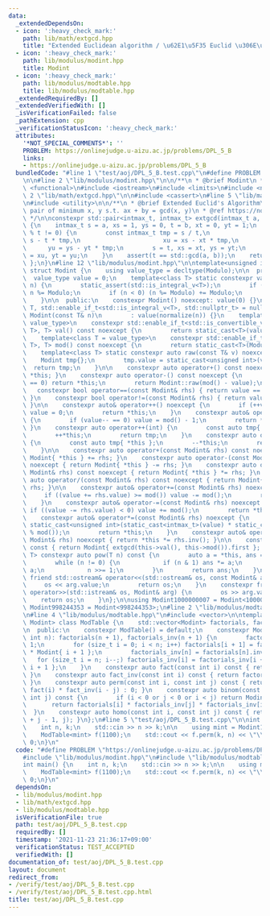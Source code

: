 ```yaml
---
data:
  _extendedDependsOn:
  - icon: ':heavy_check_mark:'
    path: lib/math/extgcd.hpp
    title: "Extended Euclidean algorithm / \u62E1\u5F35 Euclid \u306E\u4E92\u9664\u6CD5"
  - icon: ':heavy_check_mark:'
    path: lib/modulus/modint.hpp
    title: Modint
  - icon: ':heavy_check_mark:'
    path: lib/modulus/modtable.hpp
    title: lib/modulus/modtable.hpp
  _extendedRequiredBy: []
  _extendedVerifiedWith: []
  _isVerificationFailed: false
  _pathExtension: cpp
  _verificationStatusIcon: ':heavy_check_mark:'
  attributes:
    '*NOT_SPECIAL_COMMENTS*': ''
    PROBLEM: https://onlinejudge.u-aizu.ac.jp/problems/DPL_5_B
    links:
    - https://onlinejudge.u-aizu.ac.jp/problems/DPL_5_B
  bundledCode: "#line 1 \"test/aoj/DPL_5_B.test.cpp\"\n#define PROBLEM \"https://onlinejudge.u-aizu.ac.jp/problems/DPL_5_B\"\
    \n\n#line 2 \"lib/modulus/modint.hpp\"\n\n/**\n * @brief Modint\n */\n\n#include\
    \ <functional>\n#include <iostream>\n#include <limits>\n#include <numeric>\n#line\
    \ 2 \"lib/math/extgcd.hpp\"\n\n#include <cassert>\n#line 5 \"lib/math/extgcd.hpp\"\
    \n#include <utility>\n\n/**\n * @brief Extended Euclid's Algorithm\n * @note return\
    \ pair of minimum x, y s.t. ax + by = gcd(x, y)\n * @ref https://noshi91.hatenablog.com/entry/2019/04/01/184957\n\
    \ */\n\nconstexpr std::pair<intmax_t, intmax_t> extgcd(intmax_t a, intmax_t b)\
    \ {\n    intmax_t s = a, xs = 1, ys = 0, t = b, xt = 0, yt = 1;\n    while (s\
    \ % t != 0) {\n        const intmax_t tmp = s / t,\n                       u =\
    \ s - t * tmp,\n                       xu = xs - xt * tmp,\n                 \
    \      yu = ys - yt * tmp;\n        s = t, xs = xt, ys = yt;\n        t = u, xt\
    \ = xu, yt = yu;\n    }\n    assert(t == std::gcd(a, b));\n    return { xt, yt\
    \ };\n}\n#line 12 \"lib/modulus/modint.hpp\"\n\ntemplate<unsigned int Modulo>\
    \ struct Modint {\n    using value_type = decltype(Modulo);\n\n  private:\n  \
    \  value_type value = 0;\n    template<class T> static constexpr value_type normalize(T\
    \ n) {\n        static_assert(std::is_integral_v<T>);\n        if (n >= Modulo)\
    \ n %= Modulo;\n        if (n < 0) (n %= Modulo) += Modulo;\n        return n;\n\
    \    }\n\n  public:\n    constexpr Modint() noexcept: value(0) {}\n    template<class\
    \ T, std::enable_if_t<std::is_integral_v<T>, std::nullptr_t> = nullptr> constexpr\
    \ Modint(const T& n)\n        : value(normalize(n)) {}\n    template<class T =\
    \ value_type>\n    constexpr std::enable_if_t<std::is_convertible_v<value_type,\
    \ T>, T> val() const noexcept {\n        return static_cast<T>(value);\n    }\n\
    \    template<class T = value_type>\n    constexpr std::enable_if_t<std::is_convertible_v<value_type,\
    \ T>, T> mod() const noexcept {\n        return static_cast<T>(Modulo);\n    }\n\
    \    template<class T> static constexpr auto raw(const T& v) noexcept {\n    \
    \    Modint tmp{};\n        tmp.value = static_cast<unsigned int>(v);\n      \
    \  return tmp;\n    }\n\n    constexpr auto operator+() const noexcept { return\
    \ *this; }\n    constexpr auto operator-() const noexcept {\n        if (value\
    \ == 0) return *this;\n        return Modint::raw(mod() - value);\n    }\n\n \
    \   constexpr bool operator==(const Modint& rhs) { return value == rhs.value;\
    \ }\n    constexpr bool operator!=(const Modint& rhs) { return value != rhs.value;\
    \ }\n\n    constexpr auto& operator++() noexcept {\n        if (++value == mod())\
    \ value = 0;\n        return *this;\n    }\n    constexpr auto& operator--() noexcept\
    \ {\n        if (value-- == 0) value = mod() - 1;\n        return *this;\n   \
    \ }\n    constexpr auto operator++(int) {\n        const auto tmp{ *this };\n\
    \        ++*this;\n        return tmp;\n    }\n    constexpr auto operator--(int)\
    \ {\n        const auto tmp{ *this };\n        --*this;\n        return tmp;\n\
    \    }\n\n    constexpr auto operator+(const Modint& rhs) const noexcept { return\
    \ Modint{ *this } += rhs; }\n    constexpr auto operator-(const Modint& rhs) const\
    \ noexcept { return Modint{ *this } -= rhs; }\n    constexpr auto operator*(const\
    \ Modint& rhs) const noexcept { return Modint{ *this } *= rhs; }\n    constexpr\
    \ auto operator/(const Modint& rhs) const noexcept { return Modint{ *this } /=\
    \ rhs; }\n\n    constexpr auto& operator+=(const Modint& rhs) noexcept {\n   \
    \     if ((value += rhs.value) >= mod()) value -= mod();\n        return *this;\n\
    \    }\n    constexpr auto& operator-=(const Modint& rhs) noexcept {\n       \
    \ if ((value -= rhs.value) < 0) value += mod();\n        return *this;\n    }\n\
    \    constexpr auto& operator*=(const Modint& rhs) noexcept {\n        value =\
    \ static_cast<unsigned int>(static_cast<intmax_t>(value) * static_cast<intmax_t>(rhs.value)\
    \ % mod());\n        return *this;\n    }\n    constexpr auto& operator/=(const\
    \ Modint& rhs) noexcept { return *this *= rhs.inv(); }\n\n    constexpr auto inv()\
    \ const { return Modint{ extgcd(this->val(), this->mod()).first }; }\n    template<class\
    \ T> constexpr auto pow(T n) const {\n        auto a = *this, ans = raw(1);\n\
    \        while (n != 0) {\n            if (n & 1) ans *= a;\n            a *=\
    \ a;\n            n >>= 1;\n        }\n        return ans;\n    }\n\n    constexpr\
    \ friend std::ostream& operator<<(std::ostream& os, const Modint& arg) {\n   \
    \     os << arg.value;\n        return os;\n    }\n    constexpr friend std::istream&\
    \ operator>>(std::istream& os, Modint& arg) {\n        os >> arg.value;\n    \
    \    return os;\n    }\n};\n\nusing Modint1000000007 = Modint<1000000007>;\nusing\
    \ Modint998244353 = Modint<998244353>;\n#line 2 \"lib/modulus/modtable.hpp\"\n\
    \n#line 4 \"lib/modulus/modtable.hpp\"\n#include <vector>\n\ntemplate<typename\
    \ Modint> class ModTable {\n    std::vector<Modint> factorials, factorials_inv;\n\
    \n  public:\n    constexpr ModTable() = default;\n    constexpr ModTable(const\
    \ int n): factorials(n + 1), factorials_inv(n + 1) {\n        factorials[0] =\
    \ 1;\n        for (size_t i = 0; i < n; i++) factorials[i + 1] = factorials[i]\
    \ * Modint{ i + 1 };\n        factorials_inv[n] = factorials[n].inv();\n     \
    \   for (size_t i = n; i--;) factorials_inv[i] = factorials_inv[i + 1] * Modint{\
    \ i + 1 };\n    }\n    constexpr auto fact(const int i) const { return factorials[i];\
    \ }\n    constexpr auto fact_inv(const int i) const { return factorials_inv[i];\
    \ }\n    constexpr auto perm(const int i, const int j) const { return i >= j ?\
    \ fact(i) * fact_inv(i - j) : 0; }\n    constexpr auto binom(const int i, const\
    \ int j) const {\n        if (i < 0 or j < 0 or i < j) return Modint{ 0 };\n \
    \       return factorials[i] * factorials_inv[j] * factorials_inv[i - j];\n  \
    \  }\n    constexpr auto homo(const int i, const int j) const { return binom(i\
    \ + j - 1, j); }\n};\n#line 5 \"test/aoj/DPL_5_B.test.cpp\"\n\nint main() {\n\
    \    int n, k;\n    std::cin >> n >> k;\n\n    using mint = Modint1000000007;\n\
    \    ModTable<mint> f(1100);\n    std::cout << f.perm(k, n) << \"\\n\";\n    return\
    \ 0;\n}\n"
  code: "#define PROBLEM \"https://onlinejudge.u-aizu.ac.jp/problems/DPL_5_B\"\n\n\
    #include \"lib/modulus/modint.hpp\"\n#include \"lib/modulus/modtable.hpp\"\n\n\
    int main() {\n    int n, k;\n    std::cin >> n >> k;\n\n    using mint = Modint1000000007;\n\
    \    ModTable<mint> f(1100);\n    std::cout << f.perm(k, n) << \"\\n\";\n    return\
    \ 0;\n}\n"
  dependsOn:
  - lib/modulus/modint.hpp
  - lib/math/extgcd.hpp
  - lib/modulus/modtable.hpp
  isVerificationFile: true
  path: test/aoj/DPL_5_B.test.cpp
  requiredBy: []
  timestamp: '2021-11-23 21:36:17+09:00'
  verificationStatus: TEST_ACCEPTED
  verifiedWith: []
documentation_of: test/aoj/DPL_5_B.test.cpp
layout: document
redirect_from:
- /verify/test/aoj/DPL_5_B.test.cpp
- /verify/test/aoj/DPL_5_B.test.cpp.html
title: test/aoj/DPL_5_B.test.cpp
---
```

